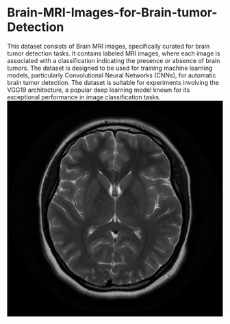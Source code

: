# Brain-MRI-Images-for-Brain-tumor-Detection
This dataset consists of Brain MRI images, specifically curated for brain tumor detection tasks. It contains labeled MRI images, where each image is associated with a classification indicating the presence or absence of brain tumors. The dataset is designed to be used for training machine learning models, particularly Convolutional Neural Networks (CNNs), for automatic brain tumor detection. The dataset is suitable for experiments involving the VGG19 architecture, a popular deep learning model known for its exceptional performance in image classification tasks.
![alt text](https://github.com/abdullahmehmood0/Brain-MRI-Images-for-Brain-tumor-Detection/blob/main/1%20no.jpeg)
